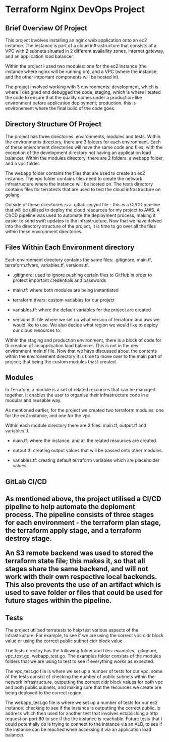 <h1>Terraform Nginx DevOps Project</h1>

<h2>Brief Overview Of Project</h2>

<p> This project involves installing an nginx web application onto an ec2 instance. The instance is part of a cloud inftrastructure that consists of a VPC with 2 subnets situated in 2 different availaility zones, internet gateway, and an application load balancer.

Within the project I used two modules: one for the ec2 instance (the instance where nginx will be running on), and a VPC (where the instance, and the other important components will be hosted in).  
  
The project involved working with 3 environments: development, which is where I designed and debugged the code; staging, which is where I tested the code to ensure that the quality comes under a production-like environment before application deployment; production, this is environement where the final build of the code goes.</p>

<h2>Directory Structure Of Project</h2>

<p>The project has three directories: environments, modules and tests. Within the environments directory, there are 3 folders for each environment. Each of these enivronment directories will have the same code and files, with the exception of the development directory not having an application load balancer. Within the modules directory, there are 2 folders: a webapp folder, and a vpc folder. 
  
The webapp folder contains the files that are used to create an ec2 instance. The vpc folder contains files need to create the network infrastructure where the instance will be hosted on. The tests directory contains files for terratests that are used to test the cloud infrastructure on golang. 

Outside of these directories is a .gitlab-cy.yml file - this is a CI/CD pipeline that will be utilised to deploy the cloud resources for my project to AWS. A CI/CD pipeline was used to automate the deployment process, making it easier to send swift updates to the infrastructure. Now that we have delved into the directory structure of the project, it is time to go over all the files within these environment directories.
</p>

<h2>Files Within Each Environment directory</h2>

<p> Each environment directory contains the same files: .gitignore, main.tf, terraform.tfvars, variables.tf, versions.tf.

- .gitignore: used to ignore pushing certain files to GitHub in order to protect important credentials and passwords
  
- main.tf: where both modules are being instantiated
  
- terraform.tfvars: custom variables for our project

- variables.tf: where the default variables for the project are created

- versions.tf: file where we set up what version of terraform and aws we would like to use. We also decide what region we would like to deploy our cloud resources to.

Within the staging and production environment, there is a block of code for th creation of an application load balancer. This is not in the dev environment main.tf file. Now that we have discussed about the contents within the environement directory it is time to move over to the main part of project; that being the custom modules that I created.
</p>

<h2> Modules </h2>

<p> In Terrafom, a module is a set of related resources that can be managed together. It enables the user to organise their infrastructure code in a modular and reusable way.

As mentioned earlier, for the project we created two terraform modules: one for the ec2 instance, and one for the vpc.

Within each module directory there are 3 files: main.tf, output.tf and variables.tf.

- main.tf: where the instance, and all the related resources are created.

- output.tf: creating output values that will be passed onto other modules.

- variables.tf: creating default terraform variables which are placeholder values.
</p>

<h2> GitLab CI/CD <h2>
  
<p> As mentioned above, the project utilised a CI/CD pipeline to help automate the deploment process. The pipeline consists of three stages for each environment - the terraform plan stage, the terraform apply stage, and a terraform destroy stage. 
  
An S3 remote backend was used to stored the terraform state file; this makes it, so that all stages share the same backend, and will not work with their own respective local backends. This also prevents the use of an artifact which is used to save folder or files that could be used for future stages within the pipeline.</p>

<h2> Tests </h2>

<p> The project utilised terratests to help test various aspects of the infrastructure. For example, to see if we are using the correct vpc cidr block value or using the correct public subnet cidr block value 

The tests directoy has the following folder and files: examples, .gitignore, vpc_test.go, webapp_test.go. The examples folder consists of the modules folders that we are using to test to see if everything works as expected. 

The vpc_test.go file is where we set up a number of tests for our vpc: some of the tests consist of checking the number of public subnets within the network infrastructure, outputting the correct cidr block values for both vpc and both public subnets, and making sure that the resources we create are being deployed to the correct region.

The webapp_test.go file is where we set up a number of tests for our ec2 instance: checking to see if the instance is outputting the correct public_ip address which then used for another test that involves establishing a http request on port 80 to see if the the instance is reachable. Future tests that I could potentially do is trying to connect to the instance via an ALB, to see if the instance can be reached when accessing it via an application load balancer.
</p>


